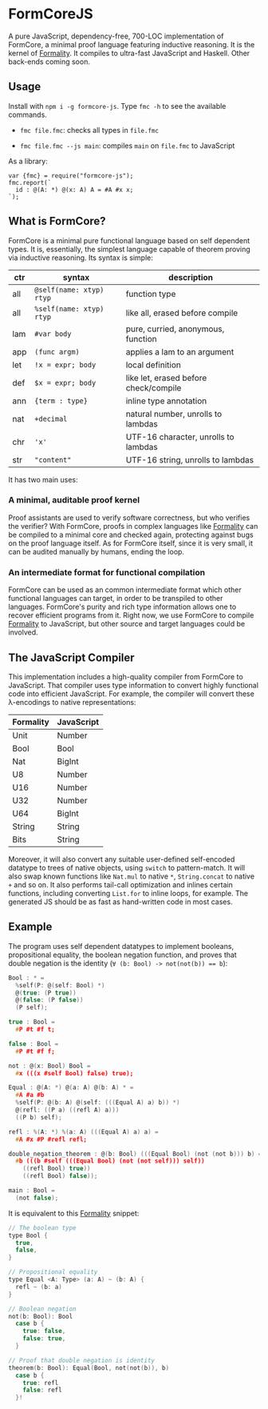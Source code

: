 FormCoreJS
==========

A pure JavaScript, dependency-free, 700-LOC implementation of FormCore, a minimal proof language featuring inductive reasoning. It is the kernel of [Formality](https://github.com/moonad/formality). It compiles to ultra-fast JavaScript and Haskell. Other back-ends coming soon.

Usage
-----

Install with `npm i -g formcore-js`. Type `fmc -h` to see the available commands.

- `fmc file.fmc`: checks all types in `file.fmc`

- `fmc file.fmc --js main`: compiles `main` on `file.fmc` to JavaScript

As a library:

```
var {fmc} = require("formcore-js");
fmc.report(`
  id : @(A: *) @(x: A) A = #A #x x;
`);
```

What is FormCore?
-----------------

FormCore is a minimal pure functional language based on self dependent types.
It is, essentially, the simplest language capable of theorem proving via
inductive reasoning. Its syntax is simple:

ctr  | syntax                   | description
---- | ------------------------ | -----------
all  | `@self(name: xtyp) rtyp` | function type
all  | `%self(name: xtyp) rtyp` | like all, erased before compile
lam  | `#var body`              | pure, curried, anonymous, function
app  | `(func argm)`            | applies a lam to an argument
let  | `!x = expr; body`        | local definition
def  | `$x = expr; body`        | like let, erased before check/compile
ann  | `{term : type}`          | inline type annotation
nat  | `+decimal`               | natural number, unrolls to lambdas
chr  | `'x'`                    | UTF-16 character, unrolls to lambdas
str  | `"content"`              | UTF-16 string, unrolls to lambdas

It has two main uses:

### A minimal, auditable proof kernel

Proof assistants are used to verify software correctness, but who verifies the
verifier? With FormCore, proofs in complex languages like [Formality](https://github.com/moonad/formality)
can be compiled to a minimal core and checked again, protecting against bugs on
the proof language itself. As for FormCore itself, since it is very small, it
can be audited manually by humans, ending the loop.

### An intermediate format for functional compilation

FormCore can be used as an common intermediate format which other functional
languages can target, in order to be transpiled to other languages. FormCore's
purity and rich type information allows one to recover efficient programs from
it. Right now, we use FormCore to compile [Formality](https://github.com/moonad/formality)
to JavaScript, but other source and target languages could be involved.

The JavaScript Compiler
------------------------

This implementation includes a high-quality compiler from FormCore to
JavaScript. That compiler uses type information to convert highly functional
code into efficient JavaScript. For example, the compiler will convert these
λ-encodings to native representations:

Formality | JavaScript
--------- | ----------
Unit      | Number
Bool      | Bool
Nat       | BigInt
U8        | Number
U16       | Number
U32       | Number
U64       | BigInt
String    | String
Bits      | String

Moreover, it will also convert any suitable user-defined self-encoded datatype
to trees of native objects, using `switch` to pattern-match. It will also swap
known functions like `Nat.mul` to native `*`, `String.concat` to native `+` and
so on. It also performs tail-call optimization and inlines certain functions,
including converting `List.for` to inline loops, for example. The generated JS
should be as fast as hand-written code in most cases.

Example
-------

The program uses self dependent datatypes to implement booleans, propositional
equality, the boolean negation function, and proves that double negation is the
identity (`∀ (b: Bool) -> not(not(b)) == b`):

```c
Bool : * =
  %self(P: @(self: Bool) *)
  @(true: (P true))
  @(false: (P false))
  (P self);

true : Bool =
  #P #t #f t;

false : Bool =
  #P #t #f f;

not : @(x: Bool) Bool =
  #x (((x #self Bool) false) true);

Equal : @(A: *) @(a: A) @(b: A) * =
  #A #a #b
  %self(P: @(b: A) @(self: (((Equal A) a) b)) *)
  @(refl: ((P a) ((refl A) a)))
  ((P b) self);

refl : %(A: *) %(a: A) (((Equal A) a) a) =
  #A #x #P #refl refl;

double_negation_theorem : @(b: Bool) (((Equal Bool) (not (not b))) b) =
  #b (((b #self (((Equal Bool) (not (not self))) self))
    ((refl Bool) true))
    ((refl Bool) false));

main : Bool =
  (not false);
```

It is equivalent to this [Formality](https://github.com/moonad/formality)
snippet:

```c
// The boolean type
type Bool {
  true,
  false,
}

// Propositional equality
type Equal <A: Type> (a: A) ~ (b: A) {
  refl ~ (b: a)
}

// Boolean negation
not(b: Bool): Bool
  case b {
    true: false,
    false: true,
  }

// Proof that double negation is identity
theorem(b: Bool): Equal(Bool, not(not(b)), b)
  case b {
    true: refl
    false: refl
  }!
```
